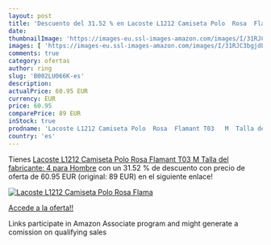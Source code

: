 ```yaml
---
layout: post
title: 'Descuento del 31.52 % en Lacoste L1212 Camiseta Polo  Rosa  Flama'
date: 
thumbnailImage: 'https://images-eu.ssl-images-amazon.com/images/I/31RJC3bgjdL._SL200_.jpg'
images: [ 'https://images-eu.ssl-images-amazon.com/images/I/31RJC3bgjdL._SL200_.jpg' ]
comments: true
category: ofertas
author: ring
slug: 'B002LU066K-es'
description:
actualPrice: 60.95 EUR
currency: EUR
price: 60.95
comparePrice: 89 EUR
inStock: true
prodname: 'Lacoste L1212 Camiseta Polo  Rosa  Flamant T03   M  Talla del fabricante: 4  para Hombre'
country: 'es'
---
```


Tienes [Lacoste L1212 Camiseta Polo  Rosa  Flamant T03   M  Talla del fabricante: 4  para Hombre](https://www.amazon.es/dp/B002LU066K/?tag=tolees-21) con un 31.52 % de descuento con precio de oferta de 60.95 EUR (original: 89 EUR) en el siguiente enlace!

[![Lacoste L1212 Camiseta Polo  Rosa  Flama](https://images-eu.ssl-images-amazon.com/images/I/31RJC3bgjdL._SL200_.jpg)](https://www.amazon.es/dp/B002LU066K/?tag=tolees-21)

[Accede a la oferta!!](https://www.amazon.es/dp/B002LU066K/?tag=tolees-21)

Links participate in Amazon Associate program and might generate a comission on qualifying sales


